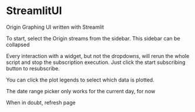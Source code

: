 # StreamlitUI
Origin Graphing UI written with Streamlit

To start, select the Origin streams from the sidebar. This sidebar can be collapsed

Every interaction with a widget, but not the dropdowns, will rerun the whole script and 
stop the subscription execution.
Just click the start subscribing button to resubscribe.

You can click the plot legends to select which data is plotted.

The date range picker only works for the current day, for now

When in doubt, refresh page
